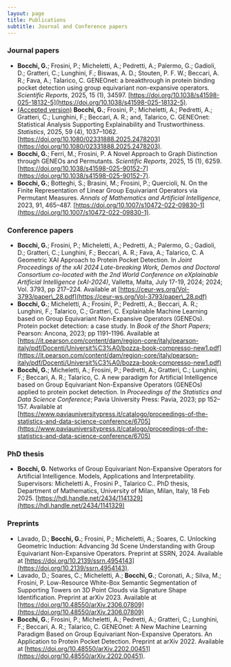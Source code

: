 ```yaml
---
layout: page
title: Publications
subtitle: Journal and Conference papers
---
```


### Journal papers

- **Bocchi, G.**; Frosini, P.; Micheletti, A.; Pedretti, A.; Palermo, G.; Gadioli, D.; Gratteri, C.; Lunghini, F.; Biswas, A. D.; Stouten, P. F. W.; Beccari, A. R.; Fava, A.; Talarico, C. GENEOnet: a breakthrough in protein binding pocket detection using group equivariant non-expansive operators. *Scientific Reports*, 2025, 15 (1), 34597. [https://doi.org/10.1038/s41598-025-18132-5](https://doi.org/10.1038/s41598-025-18132-5).
- [(Accepted version)](/assets/paper/statistics25_accepted.pdf) **Bocchi, G.**; Frosini, P.; Micheletti, A.; Pedretti, A.; Gratteri, C.; Lunghini, F.; Beccari, A. R.; and, Talarico, C. GENEOnet: Statistical Analysis Supporting Explainability and Trustworthiness. _Statistics_, 2025, 59 (4), 1037–1062. [https://doi.org/10.1080/02331888.2025.2478203](https://doi.org/10.1080/02331888.2025.2478203).
- **Bocchi, G.**; Ferri, M.; Frosini, P. A Novel Approach to Graph Distinction through GENEOs and Permutants. *Scientific Reports*, 2025, 15 (1), 6259. [https://doi.org/10.1038/s41598-025-90152-7](https://doi.org/10.1038/s41598-025-90152-7).
- **Bocchi, G.**; Botteghi, S.; Brasini, M.; Frosini, P.; Quercioli, N. On the Finite Representation of Linear Group Equivariant Operators via Permutant Measures. *Annals of Mathematics and Artificial Intelligence*, 2023, 91, 465–487. [https://doi.org/10.1007/s10472-022-09830-1](https://doi.org/10.1007/s10472-022-09830-1).

### Conference papers

- **Bocchi, G.**; Frosini, P.; Micheletti, A.; Pedretti, A.; Palermo, G.; Gadioli, D.; Gratteri, C.; Lunghini, F.; Beccari, A. R.; Fava, A.; Talarico, C. A Geometric XAI Approach to Protein Pocket Detection. In *Joint Proceedings of the xAI 2024 Late-breaking Work, Demos and Doctoral Consortium co-located with the 2nd World Conference on eXplainable Artificial Intelligence (xAI-2024)*, Valletta, Malta, July 17-19, 2024; 2024; Vol. 3793, pp 217–224. Available at [https://ceur-ws.org/Vol-3793/paper\_28.pdf](https://ceur-ws.org/Vol-3793/paper\_28.pdf)
- **Bocchi, G.**; Micheletti, A.; Frosini, P.; Pedretti, A.; Beccari, A. R.; Lunghini, F.; Talarico, C.; Gratteri, C. Explainable Machine Learning based on Group Equivariant Non-Expansive Operators (GENEOs). Protein pocket detection: a case study. In *Book of the Short Papers*; Pearson: Ancona, 2023; pp 1191–1196. Available at [https://it.pearson.com/content/dam/region-core/italy/pearson-italy/pdf/Docenti/Universit%C3%A0/bozza-book-compresso-new1.pdf](https://it.pearson.com/content/dam/region-core/italy/pearson-italy/pdf/Docenti/Universit%C3%A0/bozza-book-compresso-new1.pdf)
- **Bocchi, G.**; Micheletti, A.; Frosini, P.; Pedretti, A.; Gratteri, C.; Lunghini, F.; Beccari, A. R.; Talarico, C. A new paradigm for Artificial Intelligence based on Group Equivariant Non-Expansive Operators (GENEOs) applied to protein pocket detection. In *Proceedings of the Statistics and Data Science Conference*; Pavia University Press: Pavia, 2023; pp 152–157. Available at [https://www.paviauniversitypress.it/catalogo/proceedings-of-the-statistics-and-data-science-conference/6705](https://www.paviauniversitypress.it/catalogo/proceedings-of-the-statistics-and-data-science-conference/6705)

### PhD thesis

- **Bocchi, G**. Networks of Group Equivariant Non-Expansive Operators for Artificial Intelligence. Models, Applications and Interpretability. Supervisors: Micheletti A., Frosini P., Talarico C.. PhD thesis, Department of Mathematics, University of Milan, Milan, Italy, 18 Feb 2025. [https://hdl.handle.net/2434/1141329](https://hdl.handle.net/2434/1141329)

### Preprints

- Lavado, D.; **Bocchi, G.**; Frosini, P.; Micheletti, A.; Soares, C. Unlocking Geometric Induction: Advancing 3d Scene Understanding with Group Equivariant Non-Expansive Operators. Preprint at SSRN, 2024. Available at [https://doi.org/10.2139/ssrn.4954143](https://doi.org/10.2139/ssrn.4954143).
- Lavado, D.; Soares, C.; Micheletti, A.; **Bocchi, G.**; Coronati, A.; Silva, M.; Frosini, P. Low-Resource White-Box Semantic Segmentation of Supporting Towers on 3D Point Clouds via Signature Shape Identification. Preprint at arXiv 2023. Available at [https://doi.org/10.48550/arXiv.2306.07809](https://doi.org/10.48550/arXiv.2306.07809)
- **Bocchi, G.**; Frosini, P.; Micheletti, A.; Pedretti, A.; Gratteri, C.; Lunghini, F.; Beccari, A. R.; Talarico, C. GENEOnet: A New Machine Learning Paradigm Based on Group Equivariant Non-Expansive Operators. An Application to Protein Pocket Detection. Preprint at arXiv 2022. Available at [https://doi.org/10.48550/arXiv.2202.00451](https://doi.org/10.48550/arXiv.2202.00451).

